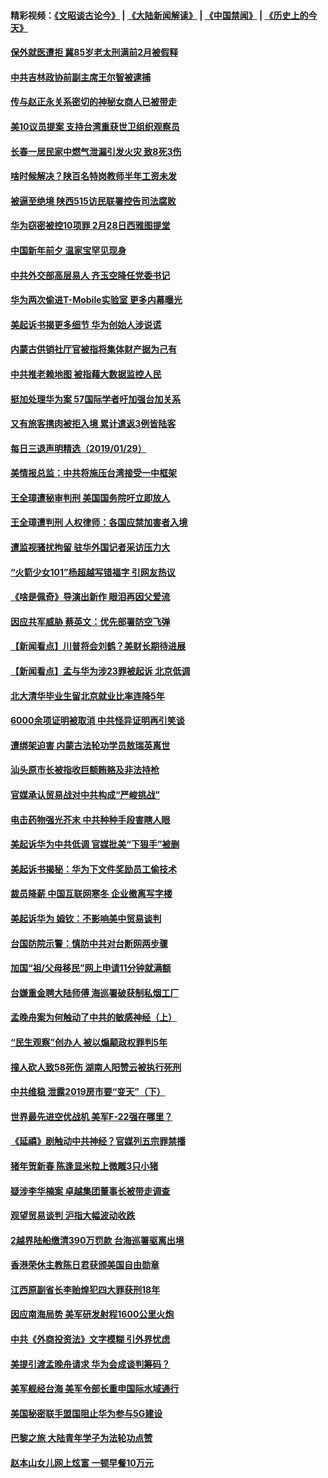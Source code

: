 #### 精彩视频：[《文昭谈古论今》](https://github.com/gfw-breaker/wenzhao) | [《大陆新闻解读》](https://github.com/gfw-breaker/ntdtv-comedy) | [《中国禁闻》](https://github.com/gfw-breaker/ntdtv-news) | [《历史上的今天》](https://github.com/gfw-breaker/today-in-history) 


#### [保外就医遭拒 冀85岁老太刑满前2月被假释](../pages/nsc413/n11012843.md?t=01301530) 

#### [中共吉林政协前副主席王尔智被逮捕](../pages/nsc413/n11012749.md?t=01301530) 

#### [传与赵正永关系密切的神秘女商人已被带走](../pages/nsc413/n11012615.md?t=01301530) 

#### [美10议员提案 支持台湾重获世卫组织观察员](../pages/nsc413/n11012670.md?t=01301530) 

#### [长春一居民家中燃气泄漏引发火灾 致8死3伤](../pages/nsc413/n11012536.md?t=01301530) 

#### [啥时候解决？陕百名特岗教师半年工资未发](../pages/nsc413/n11011995.md?t=01301530) 

#### [被逼至绝境 陕西515访民联署控告司法腐败](../pages/nsc413/n11009930.md?t=01301530) 

#### [华为窃密被控10项罪 2月28日西雅图提堂](../pages/nsc413/n11011664.md?t=01301530) 

#### [中国新年前夕 温家宝罕见现身](../pages/nsc413/n11011816.md?t=01301530) 

#### [中共外交部高层易人 齐玉空降任党委书记](../pages/nsc413/n11011777.md?t=01301530) 

#### [华为两次偷进T-Mobile实验室 更多内幕曝光](../pages/nsc413/n11011032.md?t=01301530) 

#### [美起诉书揭更多细节 华为创始人涉说谎](../pages/nsc413/n11011478.md?t=01301530) 

#### [内蒙古供销社厅官被指将集体财产据为己有](../pages/nsc413/n11011897.md?t=01301530) 

#### [中共推老赖地图 被指藉大数据监控人民](../pages/nsc413/n11011830.md?t=01301530) 

#### [挺加处理华为案 57国际学者吁加强台加关系](../pages/nsc413/n11011746.md?t=01301530) 

#### [又有旅客携肉被拒入境 累计遣返3例皆陆客](../pages/nsc413/n11011803.md?t=01301530) 

#### [每日三退声明精选（2019/01/29）](../pages/nsc413/n11011783.md?t=01301530) 

#### [美情报总监：中共将施压台湾接受一中框架](../pages/nsc413/n11011668.md?t=01301530) 

#### [王全璋遭秘审判刑 美国国务院吁立即放人](../pages/nsc413/n11011382.md?t=01301530) 

#### [王全璋遭判刑 人权律师：各国应禁加害者入境](../pages/nsc413/n11009995.md?t=01301530) 

#### [遭监视骚扰拘留 驻华外国记者采访压力大](../pages/nsc413/n11011243.md?t=01301530) 

#### [“火箭少女101”杨超越写错福字 引网友热议](../pages/nsc413/n11011124.md?t=01301530) 

#### [《啥是佩奇》导演出新作 眼泪再因父爱流](../pages/nsc413/n11011266.md?t=01301530) 

#### [因应共军威胁 蔡英文：优先部署防空飞弹](../pages/nsc413/n11010300.md?t=01301530) 

#### [【新闻看点】川普将会刘鹤？美财长期待进展](../pages/nsc413/n11011103.md?t=01301530) 

#### [【新闻看点】孟与华为涉23罪被起诉 北京低调](../pages/nsc413/n11011100.md?t=01301530) 

#### [北大清华毕业生留北京就业比率连降5年](../pages/nsc413/n11011038.md?t=01301530) 

#### [6000余项证明被取消 中共怪异证明再引笑谈](../pages/nsc413/n11011118.md?t=01301530) 

#### [遭绑架迫害 内蒙古法轮功学员敖瑞英离世](../pages/nsc413/n11010681.md?t=01301530) 

#### [汕头原市长被指收巨额贿赂及非法持枪](../pages/nsc413/n11011202.md?t=01301530) 

#### [官媒承认贸易战对中共构成“严峻挑战”](../pages/nsc413/n11011040.md?t=01301530) 

#### [电击药物强光芥末 中共种种手段害瞎人眼](../pages/nsc413/n11008308.md?t=01301530) 

#### [美起诉华为中共低调 官媒批美“下狠手”被删](../pages/nsc413/n11011149.md?t=01301530) 

#### [美起诉书揭秘：华为下文件奖励员工偷技术](../pages/nsc413/n11010958.md?t=01301530) 

#### [裁员降薪 中国互联网寒冬 企业撤离写字楼](../pages/nsc413/n11010734.md?t=01301530) 

#### [美起诉华为  姆钦：不影响美中贸易谈判](../pages/nsc413/n11010980.md?t=01301530) 

#### [台国防院示警：慎防中共对台断网两步骤](../pages/nsc413/n11010433.md?t=01301530) 

#### [加国“祖/父母移民”网上申请11分钟就满额](../pages/nsc413/n11009372.md?t=01301530) 

#### [台嫌重金聘大陆师傅 海巡署破获制私烟工厂](../pages/nsc413/n11010437.md?t=01301530) 

#### [孟晚舟案为何触动了中共的敏感神经（上）](../pages/nsc413/n11008466.md?t=01301530) 


#### [“民生观察”创办人 被以煽颠政权罪判5年](../pages/nsc413/n11010457.md?t=01301530) 

#### [撞人砍人致58死伤 湖南人阳赞云被执行死刑](../pages/nsc413/n11010093.md?t=01301530) 

#### [中共维稳 泄露2019房市要“变天”（下）](../pages/nsc413/n11007240.md?t=01301530) 

#### [世界最先进空优战机 美军F-22强在哪里？](../pages/nsc413/n11010323.md?t=01301530) 

#### [《延禧》剧触动中共神经？官媒列五宗罪禁播](../pages/nsc413/n11008401.md?t=01301530) 

#### [猪年贺新春 陈逢显米粒上微雕3只小猪](../pages/nsc413/n11010281.md?t=01301530) 

#### [疑涉李华楠案 卓越集团董事长被带走调查](../pages/nsc413/n11010191.md?t=01301530) 

#### [观望贸易谈判 沪指大幅波动收跌](../pages/nsc413/n11010023.md?t=01301530) 

#### [2越界陆船缴清390万罚款 台海巡署驱离出境](../pages/nsc413/n11010083.md?t=01301530) 

#### [香港荣休主教陈日君获颁美国自由勋章](../pages/nsc413/n11009641.md?t=01301530) 

#### [江西原副省长李贻煌犯四大罪获刑18年](../pages/nsc413/n11010027.md?t=01301530) 

#### [因应南海局势 美军研发射程1600公里火炮](../pages/nsc413/n11010046.md?t=01301530) 

#### [中共《外商投资法》文字模糊 引外界忧虑](../pages/nsc413/n11009663.md?t=01301530) 

#### [美提引渡孟晚舟请求 华为会成谈判筹码？](../pages/nsc413/n11009914.md?t=01301530) 

#### [美军舰经台海 美军令部长重申国际水域通行](../pages/nsc413/n11009987.md?t=01301530) 

#### [美国秘密联手盟国阻止华为参与5G建设](../pages/nsc413/n11008416.md?t=01301530) 

#### [巴黎之旅 大陆青年学子为法轮功点赞](../pages/nsc413/n11008103.md?t=01301530) 

#### [赵本山女儿网上炫富 一顿早餐10万元](../pages/nsc413/n11009491.md?t=01301530) 

